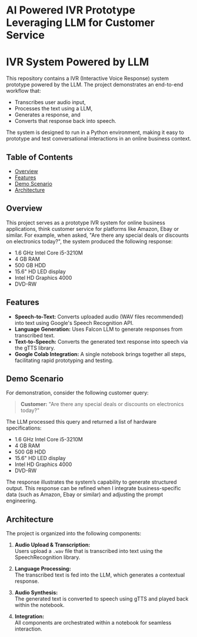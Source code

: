 # AI Powered IVR Prototype Leveraging LLM for Customer Service

# IVR System Powered by LLM

This repository contains a IVR (Interactive Voice Response) system prototype powered by the LLM. The project demonstrates an end-to-end workflow that:
- Transcribes user audio input,
- Processes the text using a LLM,
- Generates a response, and
- Converts that response back into speech. 

The system is designed to run in a Python environment, making it easy to prototype and test conversational interactions in an online business context.

## Table of Contents

- [Overview](#overview)
- [Features](#features)
- [Demo Scenario](#demo-scenario)
- [Architecture](#architecture)


## Overview

This project serves as a prototype IVR system for online business applications, think customer service for platforms like Amazon, Ebay or similar. For example, when asked, "Are there any special deals or discounts on electronics today?", the system produced the following response:

- 1.6 GHz Intel Core i5-3210M  
- 4 GB RAM  
- 500 GB HDD  
- 15.6" HD LED display  
- Intel HD Graphics 4000  
- DVD-RW


## Features

- **Speech-to-Text:** Converts uploaded audio (WAV files recommended) into text using Google's Speech Recognition API.
- **Language Generation:** Uses Falcon LLM to generate responses from transcribed text.
- **Text-to-Speech:** Converts the generated text response into speech via the gTTS library.
- **Google Colab Integration:** A single notebook brings together all steps, facilitating rapid prototyping and testing.

## Demo Scenario

For demonstration, consider the following customer query:
> **Customer:** "Are there any special deals or discounts on electronics today?"

The LLM processed this query and returned a list of hardware specifications:
- 1.6 GHz Intel Core i5-3210M  
- 4 GB RAM  
- 500 GB HDD  
- 15.6" HD LED display  
- Intel HD Graphics 4000  
- DVD-RW  

The response illustrates the system’s capability to generate structured output. This response can be refined when I integrate business-specific data (such as Amazon, Ebay or similar) and adjusting the prompt engineering.

## Architecture

The project is organized into the following components:

1. **Audio Upload & Transcription:**  
   Users upload a `.wav` file that is transcribed into text using the SpeechRecognition library.

2. **Language Processing:**  
   The transcribed text is fed into the LLM, which generates a contextual response.

3. **Audio Synthesis:**  
   The generated text is converted to speech using gTTS and played back within the notebook.

4. **Integration:**  
   All components are orchestrated within a notebook for seamless interaction.


